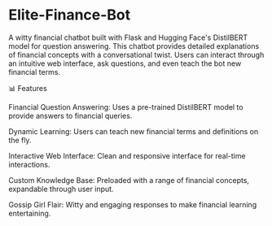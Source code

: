 # Elite-Finance-Bot
A witty financial chatbot built with Flask and Hugging Face's DistilBERT model for question answering. This chatbot provides detailed explanations of financial concepts with a conversational twist. Users can interact through an intuitive web interface, ask questions, and even teach the bot new financial terms.

📊 Features

Financial Question Answering: Uses a pre-trained DistilBERT model to provide answers to financial queries.

Dynamic Learning: Users can teach new financial terms and definitions on the fly.

Interactive Web Interface: Clean and responsive interface for real-time interactions.

Custom Knowledge Base: Preloaded with a range of financial concepts, expandable through user input.

Gossip Girl Flair: Witty and engaging responses to make financial learning entertaining.
